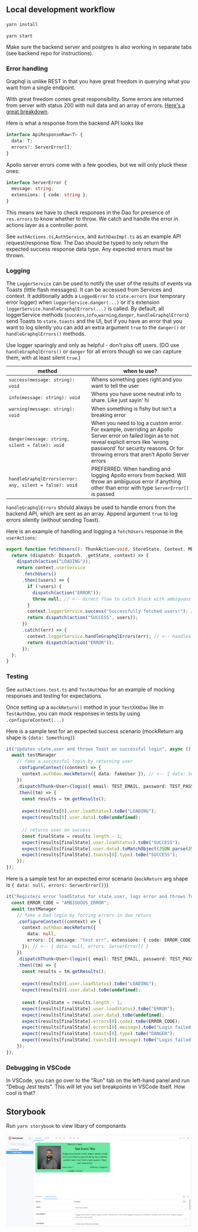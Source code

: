 ## Local development workflow

`yarn install`

`yarn start`

Make sure the backend server and postgres is also working in separate tabs (see backend repo for instructions).

### Error handling

Graphql is unlike REST in that you have great freedom in querying what you want from a single endpoint.

With great freedom comes great responsibility. Some errors are returned from server with status 200 with null data and an array of errors. [Here's a great breakdown](https://medium.com/@sachee/200-ok-error-handling-in-graphql-7ec869aec9bc).

Here is what a response from the backend API looks like

```ts
interface ApiResponseRaw<T> {
  data: T;
  errors?: ServerError[];
}
```

Apollo server errors come with a few goodies, but we will only pluck these ones:

```ts
interface ServerError {
  message: string;
  extensions: { code: string };
}
```

This means we have to check responses in the Dao for presence of `res.errors` to know whether to throw. We catch and handle the error in actions layer as a controller point.

See `authActions.ts`,`AuthService`, and `AuthDaoImpl.ts` as an example API request/response flow. The Dao should be typed to only return the expected success response data type. Any expected errors must be thrown.

### Logging

The `LoggerService` can be used to notify the user of the results of events via Toasts (little flash messages). It can be accessed from Services and context. It additionally adds a `LoggedError` to `state.errors` (our temporary error logger) when `loggerService.danger(...)` or it's extension `loggerService.handleGraphqlErrors(...)` is called. By default, all loggerService methods (`success`,`info`,`warning`,`danger`, `handleGraphqlErrors`) send Toasts to `state.toasts` and the UI, but if you have an error that you want to log silently you can add an extra argument `true` to the `danger()` or `handleGraphqlErrors()` methods.

Use logger sparingly and only as helpful - don't piss off users. (DO use `handleGraphqlErrors()` or `danger` for all errors though so we can capture them, with at least silent `true`.)

| method                                                  | when to use?                                                                                                                                                                                                                             |
| ------------------------------------------------------- | ---------------------------------------------------------------------------------------------------------------------------------------------------------------------------------------------------------------------------------------- |
| `success(message: string): void`                        | Whens something goes right and you want to tell the user                                                                                                                                                                                 |
| `info(message: string): void`                           | Whens you have some neutral info to share. Like just sayin' hi                                                                                                                                                                           |
| `warning(message: string): void`                        | When something is fishy but isn't a breaking error                                                                                                                                                                                       |
| `danger(message: string, silent = false): void`         | When you need to log a custom error. For example, overriding an Apollo Server error on failed login as to not reveal explicit errors like 'wrong password' for security reasons. Or for throwing errors that aren't Apollo Server errors |
| `handleGraphqlErrors(error: any, silent = false): void` | PREFERRED. When handling and logging Apollo errors from backed. Will throw an ambiguous error if anything other than error with type `ServerError[]` is passed                                                                           |

`handleGraphqlErrors` should always be used to handle errors from the backend API, which are sent as an array. Append argument `true` to log errors silently (without sending Toast).

Here is an example of handling and logging a `fetchUsers` response in the `userActions`:

```ts
export function fetchUsers(): ThunkAction<void, StoreState, Context, MbAction<void>> {
  return (dispatch: Dispatch, _getState, context) => {
    dispatch(action("LOADING"));
    return context.userService
      .fetchUsers()
      .then((users) => {
        if (!users) {
          dispatch(action("ERROR"));
          throw null; // <-- direct flow to catch block with ambiguous error
        }
        context.loggerService.success("Successfully fetched users!"); // <-- sends 'success' toast
        return dispatch(action("SUCCESS", users));
      })
      .catch((err) => {
        context.loggerService.handleGraphqlErrors(err); // <-- handles ServerError[] or ambiguous error. Toasts and logs.
        return dispatch(action("ERROR"));
      });
  };
}
```

### Testing

See `authActions.test.ts` and `TestAuthDao` for an example of mocking responses and testing for expectations.

Once setting up a `mockReturn()` method in your `TestXXXDao` like in `TestAuthDao`, you can mock responses in tests by using `.configureContext(...)`

Here is a sample test for an expected success scenario (mockReturn arg shape is `{data: Something}`)

```ts
it("Updates state.user and throws Toast on successful login", async () => {
  await testManager
    // fake a successful login by returning user
    .configureContext((context) => {
      context.authDao.mockReturn({ data: fakeUser }); // <-- { data: Something}
    })
    .dispatchThunk<User>(login({ email: TEST_EMAIL, password: TEST_PASSWORD }))
    .then((tm) => {
      const results = tm.getResults();

      expect(results[0].user.loadStatus).toBe("LOADING");
      expect(results[0].user.data).toBe(undefined);

      // returns user on success
      const finalState = results.length - 1;
      expect(results[finalState].user.loadStatus).toBe("SUCCESS");
      expect(results[finalState].user.data).toMatchObject(JSON.parse(JSON.stringify(fakeUser)));
      expect(results[finalState].toasts[0].type).toBe("SUCCESS");
    });
});
```

Here is a sample test for an expected error scenario (`mockReturn` arg shape is `{ data: null, errors: ServerError[]}`)

```ts
it("Registers error loadStatus for state.user, logs error and throws Toast on failed login, ", async () => {
  const ERROR_CODE = "AMBIGUOUS_ERROR";
  await testManager
    // fake a bad login by forcing errors in dao return
    .configureContext((context) => {
      context.authDao.mockReturn({
        data: null,
        errors: [{ message: "test err", extensions: { code: ERROR_CODE } }],
      }); // <-- { data: null, errors: ServerError[] }
    })
    .dispatchThunk<User>(login({ email: TEST_EMAIL, password: TEST_PASSWORD }))
    .then((tm) => {
      const results = tm.getResults();

      expect(results[0].user.loadStatus).toBe("LOADING");
      expect(results[0].user.data).toBe(undefined);

      const finalState = results.length - 1;
      expect(results[finalState].user.loadStatus).toBe("ERROR");
      expect(results[finalState].user.data).toBe(undefined);
      expect(results[finalState].errors[0].code).toBe(ERROR_CODE);
      expect(results[finalState].errors[0].message).toBe("Login failed.");
      expect(results[finalState].toasts[0].type).toBe("DANGER");
      expect(results[finalState].toasts[0].message).toBe("Login failed.");
    });
});
```

### Debugging in VSCode

In VSCode, you can go over to the "Run" tab on the left-hand panel and run "Debug Jest tests". This will let you set breakpoints in VSCode itself. How cool is that?

## Storybook

Run `yarn storybook` to view libary of componants

![storybook-snap.png](./assets/storybook-snap.png)
